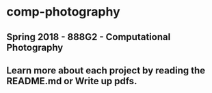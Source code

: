 # comp-photography
Spring 2018 - 888G2 - Computational Photography
--------------------------------

## Learn more about each project by reading the README.md or Write up pdfs.
